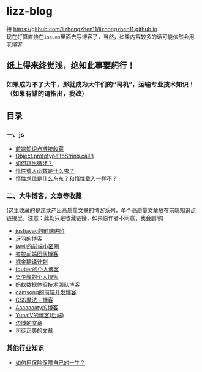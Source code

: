 # lizz-blog
接 https://github.com/lizhongzhen11/lizhongzhen11.github.io<br>
现在打算直接在`issues`里面去写博客了，当然，如果内容较多的话可能依然会用老博客

## 纸上得来终觉浅，绝知此事要躬行！

### 如果成为不了大牛，那就成为大牛们的“司机”，运输专业技术知识！（如果有错的请指出，我改）

## 目录
### 一、js
  - <a href="https://github.com/lizhongzhen11/lizz-blog/issues/2">前端知识点链接收藏</a>
  - <a href="https://github.com/lizhongzhen11/lizz-blog/issues/1">Object.prototype.toString.call()</a>
  - <a href="https://github.com/lizhongzhen11/lizz-blog/issues/3">如何跳出循环？</a>
  - <a href="https://github.com/lizhongzhen11/lizz-blog/issues/4">惰性载入函数是什么鬼？</a>
  - <a href="https://github.com/lizhongzhen11/lizz-blog/issues/5">惰性求值是什么东东？和惰性载入一样不？</a>
  
### 二、大牛博客，文章等收藏
(这里收藏的是连续产出高质量文章的博客系列，单个高质量文章放在前端知识点链接里。注意：此处只是收藏链接，如果原作者不同意，我会删除)
  - <a href="https://segmentfault.com/blog/justjavac?page=1">justjavac的前端进阶</a>
  - <a href="https://github.com/mqyqingfeng/Blog">冴羽的博客</a>
  - <a href="https://github.com/jawil/blog">jawil的前端小密圈</a>
  - <a href="https://github.com/kaola-fed/blog">考拉前端团队博客</a>
  - <a href="https://github.com/xitu/gold-miner">掘金翻译计划</a>
  - <a href="https://github.com/fouber/blog">fouber的个人博客</a>
  - <a href="https://github.com/youngwind/blog">梁少峰的个人博客</a>
  - <a href="https://github.com/ProtoTeam/blog">蚂蚁数据体验技术团队博客</a>
  - <a href="https://github.com/camsong/blog">camsong的前端开发博客</a>
  - <a href="https://github.com/cssmagic/blog">CSS魔法 - 博客</a>
  - <a href="https://github.com/Aaaaaaaty/blog">Aaaaaaaty的博客</a>
  - <a href="https://github.com/YunaiV/Blog">YunaiV的博客(后端)</a>
  - <a href="https://segmentfault.com/u/jamesfancy/articles">边城的文章</a>
  - <a href="https://segmentfault.com/u/situzhengmei/articles">司徒正美的文章</a>
  
### 其他行业知识
  - <a href="https://www.zhihu.com/question/22316395/answer/100909780?utm_medium=social&utm_source=wechat_session">如何用保险保障自己的一生？</a>
